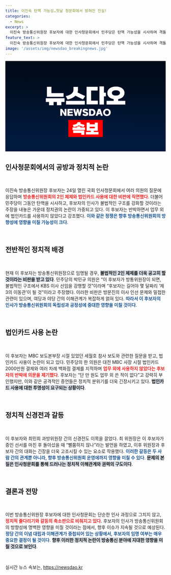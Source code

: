 ```yaml
---
title: 이진숙 탄핵 가능성…첫날 청문회에서 밝혀진 진실!
categories:
  - News
excerpt: >
  이진숙 방송통신위원장 후보자에 대한 인사청문회에서 민주당은 탄핵 가능성을 시사하며 격돌이 벌어졌다. 법인카드 남용 의혹과 2인 체제 논란 속 이 후보자는 업무 외 사용은 없었다고 반박하며 발언했다. 정치권의 갈등과 긴장은 한층 고조되고 있다.
feature_text: >
  이진숙 방송통신위원장 후보자에 대한 인사청문회에서 민주당은 탄핵 가능성을 시사하며 격돌이 벌어졌다. 법인카드 남용 의혹과 2인 체제 논란 속 이 후보자는 업무 외 사용은 없었다고 반박하며 발언했다. 정치권의 갈등과 긴장은 한층 고조되고 있다.
image: '/assets/img/newsdao_breakingnews.jpg'
---
```


<p><img src="/assets/img/newsdao_breakingnews.jpg" alt="implanttips 속보" /></p>

<h2 data-ke-size="size26">인사청문회에서의 공방과 정치적 논란</h2>

<p data-ke-size="size16">&nbsp;</p>

<p>이진숙 방송통신위원장 후보자는 24일 열린 국회 인사청문회에서 여러 의원의 질문에 응답하며 <b><span style="color: #ee2323;">방송통신위원회의 2인 체제와 법인카드 사용에 대한 비판에 직면했다</span></b>. 더불어민주당이 그동안 탄핵을 시사하고, 후보자의 인사가 불법적인 구조를 강화할 것이라는 주장을 내놓은 가운데 정치권의 논란이 가중되고 있다. 이 후보자는 반박하면서 업무 외에 법인카드를 사용하지 않았다고 강조했다. <b><span style="color: #1a5490;">이와 같은 정쟁은 향후 방송통신위원회의 방향성에 영향을 미칠 가능성이 크다</span></b>.</p>

<p data-ke-size="size16">&nbsp;</p>

<h2 data-ke-size="size26">전반적인 정치적 배경</h2>

<p data-ke-size="size16">&nbsp;</p>

<p>현재 이 후보자는 방송통신위원장으로 임명될 경우, <b><span style="background-color: #21538527;">불법적인 2인 체제를 더욱 공고히 할 것이라는 비판을 받고 있다</span></b>. 민주당의 박민규 의원은 “이 후보자가 방통위원장이 되면, 불법적인 구조에서 KBS 이사 선임을 강행할 것”이라며 “후보자는 길어야 몇 달짜리 ‘제3의 이동관’이 될 것”이라고 주장했다. 이러한 비판은 방문진의 이사 인선 문제와 밀접한 관련이 있으며, 여당과 야당 간의 이해관계가 복잡하게 얽혀 있다. <b><span style="color: #1a5490;">따라서 이 후보자의 인사가 방송통신위원회의 독립성과 공정성에 중대한 영향을 미칠 것이다</span></b>.</p>

<p data-ke-size="size16">&nbsp;</p>

<h2 data-ke-size="size26">법인카드 사용 논란</h2>

<p data-ke-size="size16">&nbsp;</p>

<p>이 후보자는 MBC 보도본부장 시절 있었던 세월호 참사 보도와 관련한 질문을 받고, 법인카드 사용이 논란이 되고 있다. 민주당의 한 의원은 대전 MBC 사장 시절 법인카드 2000만원 결제와 여러 차례 백화점 결제를 지적하며 <b><span style="color: #ee2323;">업무 외에 사용하지 않았다는 후보자의 반박에 의문을 제기했다</span></b>. 후보자는 “단 만 원도 업무 외 쓴 적이 없다”고 강력히 부인했지만, 이와 같은 공격적인 증언들은 정치적 분위기를 더욱 긴장시키고 있다. <b><span style="background-color: #21538527;">법인카드 사용에 대한 투명성이 요구되는 상황이다</span></b>.</p>

<p data-ke-size="size16">&nbsp;</p>

<h2 data-ke-size="size26">정치적 신경전과 갈등</h2>

<p data-ke-size="size16">&nbsp;</p>

<p>이 후보자와 최민희 과방위원장 간의 신경전도 이목을 끌었다. 최 위원장은 이 후보자가 증인 선서를 마친 후 돌아섰을 때 “뻘쭘하지 않나”라는 발언을 하였고, 이후 위원장과 후보자 간의 대화는 긴장을 더욱 고조시킬 수 있는 요소로 작용했다. <b><span style="color: #1a5490;">이러한 갈등은 두 사람 간의 관계뿐 아니라, 향후 방송통신위원회 운영에까지 영향을 미칠 수 있다</span></b>. <b><span style="background-color: #21538527;">문제의 본질은 인사청문회를 통해 드러나는 정치적 이해관계와 권력의 구도이다</span></b>.</p>

<p data-ke-size="size16">&nbsp;</p>

<h2 data-ke-size="size26">결론과 전망</h2>

<p data-ke-size="size16">&nbsp;</p>

<p>이번 방송통신위원장 후보자에 대한 인사청문회는 단순한 인사 과정으로 그치지 않고, <b><span style="color: #ee2323;">정치적 줄다리기와 갈등의 축소판으로 비춰지고 있다</span></b>. 후보자의 인사가 방송통신위원회의 방향성에 명백한 영향을 미칠 것이라는 점에서, 향후 이슈가 지속될 것으로 예상된다. <b><span style="color: #1a5490;">정당 간의 이념 대립과 이해관계가 중첩되어 있는 상황에서, 후보자의 임명 여부는 매우 중요한 결정이 될 것이다</span></b>. <b><span style="background-color: #21538527;">향후 이러한 정치적 논란이 방송통신 분야에 지대한 영향을 미칠 것으로 보인다</span></b>.</p>

<p data-ke-size="size16">&nbsp;</p>
실시간 뉴스 속보는, <a href="https://newsdao.kr" rel="dofollow">https://newsdao.kr</a>


